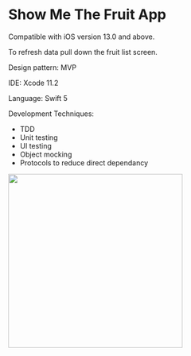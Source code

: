 # Show Me The Fruit App

Compatible with iOS version 13.0 and above. 

To refresh data pull down the fruit list screen.

Design pattern: MVP

IDE: Xcode 11.2

Language: Swift 5

Development Techniques:

- TDD
- Unit testing 
- UI testing
- Object mocking
- Protocols to reduce direct dependancy

 <img src= "https://cdn.pixabay.com/photo/2019/05/14/17/11/fruit-4202929_960_720.png" width="350">
